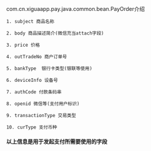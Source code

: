   com.cn.xiguaapp.pay.java.common.bean.PayOrder介绍


    1. subject 商品名称

    2. body 商品描述简介(微信充当attach字段)

    3. price 价格

    4. outTradeNo 商户订单号

    5. bankType  银行卡类型(银联等使用)

    6. deviceInfo 设备号

    7. authCode 付款条码串 

    8. openid 微信等(支付用户标识)

    9. transactionType 交易类型

    10. curType 支付币种

#### 以上信息是用于发起支付所需要使用的字段